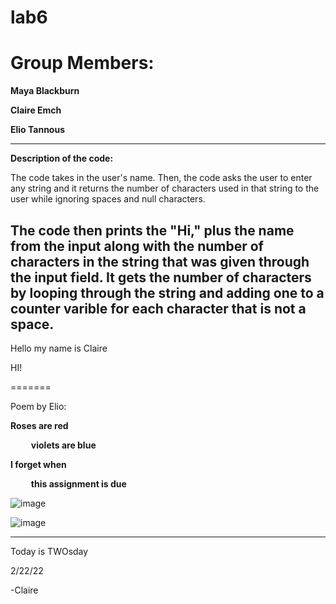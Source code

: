 # lab6
# Group Members:

**Maya Blackburn**

**Claire Emch**

**Elio Tannous**

---------------------------------------------------------------------------

**Description of the code:**

The code takes in the user's name. Then, the code asks the user to enter any string and it returns the number of characters used in that string to the user while ignoring spaces and null characters.

The code then prints the "Hi," plus the name from the input along with the number of characters in the string that was given through the input field. It gets the number of characters by looping through the string and adding one to a counter varible for each character that is not a space.
---------------------------------------------------------------------------


Hello my name is Claire

HI!


=======

Poem by Elio:

**Roses are red**

&ensp; &ensp; &ensp;  **violets are blue**

**I forget when**

&ensp; &ensp; &ensp;  **this assignment is due**



![image](https://media.giphy.com/media/GWbgn9RqVfk1bHQBr1/giphy.gif)


![image](https://media.giphy.com/media/2rAKTgJIQe1buYU1R5/giphy.gif)

---------------------------------------------------------------------------

Today is TWOsday

2/22/22

-Claire


